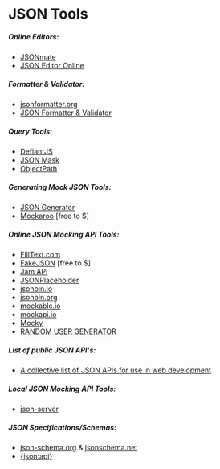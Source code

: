 # JSON Tools

##### Online Editors:

* [JSONmate](http://jsonmate.com/)
* [JSON Editor Online](https://jsoneditoronline.org/)

##### Formatter & Validator:

* [jsonformatter.org](http://jsonformatter.org/)
* [JSON Formatter & Validator](https://jsonformatter.curiousconcept.com/)

##### Query Tools:

* [DefiantJS](http://www.defiantjs.com/)
* [JSON Mask](https://github.com/nemtsov/json-mask)
* [ObjectPath](http://objectpath.org/) 

##### Generating Mock JSON Tools:

* [JSON Generator](http://www.json-generator.com/)
* [Mockaroo](https://www.mockaroo.com/) [free to $]

##### Online JSON Mocking API Tools:

* [FillText.com](http://www.filltext.com/)
* [FakeJSON](https://fakejson.com) [free to $]
* [Jam API](https://github.com/dinubs/jam-api)
* [JSONPlaceholder](http://jsonplaceholder.typicode.com/)
* [jsonbin.io](https://jsonbin.io)
* [jsonbin.org](https://jsonbin.org/)
* [mockable.io](https://www.mockable.io/)
* [mockapi.io](http://www.mockapi.io/)
* [Mocky](http://www.mocky.io/)
* [RANDOM USER GENERATOR](https://randomuser.me/)

##### List of public JSON API's:

* [A collective list of JSON APIs for use in web development](https://github.com/toddmotto/public-apis)

##### Local JSON Mocking API Tools:

* [json-server](https://github.com/typicode/json-server)

##### JSON Specifications/Schemas:

* [json-schema.org](http://json-schema.org/) & [jsonschema.net](http://jsonschema.net/)
* [{json:api}](http://jsonapi.org/)








































 






